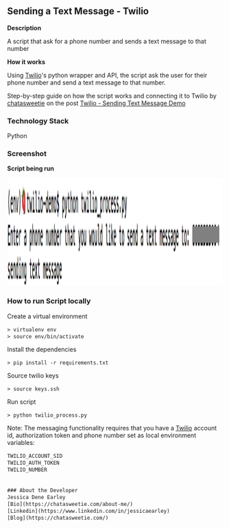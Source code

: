 Sending a Text Message - Twilio
-------------------------------


**Description**

A script that ask for a phone number and sends a text message to that number


**How it works**

Using [Twilio](https://www.twilio.com/)'s python wrapper and API, the script ask the user for their phone number and send a text message to that number.   

Step-by-step guide on how the script works and connecting it to Twilio by [chatasweetie](https://chatasweetie.com/) on the post [Twilio - Sending Text Message Demo](http://chatasweetie.com/)


### Technology Stack

Python


### Screenshot

**Script being run**

<img src="img/script.png" height="250">


### How to run Script locally

Create a virtual environment 

```
> virtualenv env
> source env/bin/activate
```

Install the dependencies

```
> pip install -r requirements.txt
```

Source twilio keys
```
> source keys.ssh
```

Run script
```
> python twilio_process.py
```


Note: The messaging functionality requires that you have a [Twilio](https://www.twilio.com/) account id, authorization token and phone number set as local environment variables:

```
TWILIO_ACCOUNT_SID
TWILIO_AUTH_TOKEN
TWILIO_NUMBER


### About the Developer    
Jessica Dene Earley    
[Bio](https://chatasweetie.com/about-me/)   
[Linkedin](https://www.linkedin.com/in/jessicaearley)    
[Blog](https://chatasweetie.com/)    
